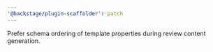```yaml
---
'@backstage/plugin-scaffolder': patch
---
```


Prefer schema ordering of template properties during review content generation.
